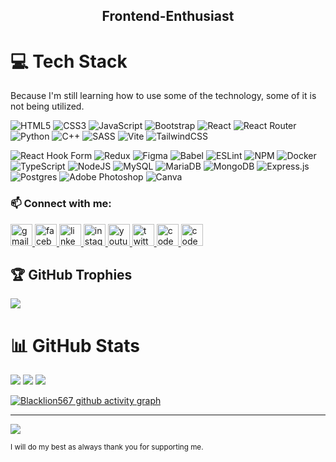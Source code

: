 <h2 align="center">Frontend-Enthusiast</h2>

# 💻 Tech Stack

<p>Because I'm still learning how to use some of the technology, some of it is not being utilized.</p>

![HTML5](https://img.shields.io/badge/html5-%23E34F26.svg?style=plastic&logo=html5&logoColor=white)
![CSS3](https://img.shields.io/badge/css3-%231572B6.svg?style=plastic&logo=css3&logoColor=white)
![JavaScript](https://img.shields.io/badge/javascript-%23323330.svg?style=plastic&logo=javascript&logoColor=%23F7DF1E)
![Bootstrap](https://img.shields.io/badge/bootstrap-%238511FA.svg?style=plastic&logo=bootstrap&logoColor=white)
![React](https://img.shields.io/badge/react-%2320232a.svg?style=plastic&logo=react&logoColor=%2361DAFB)
![React Router](https://img.shields.io/badge/React_Router-CA4245?style=plastic&logo=react-router&logoColor=white)
![Python](https://img.shields.io/badge/python-3670A0?style=plastic&logo=python&logoColor=ffdd54)
![C++](https://img.shields.io/badge/c++-%2300599C.svg?style=plastic&logo=c%2B%2B&logoColor=white)
![SASS](https://img.shields.io/badge/SASS-hotpink.svg?style=plastic&logo=SASS&logoColor=white)
![Vite](https://img.shields.io/badge/vite-%23646CFF.svg?style=plastic&logo=vite&logoColor=white)
![TailwindCSS](https://img.shields.io/badge/tailwindcss-%2338B2AC.svg?style=plastic&logo=tailwind-css&logoColor=white)

![React Hook Form](https://img.shields.io/badge/React%20Hook%20Form-%23EC5990.svg?style=plastic&logo=reacthookform&logoColor=white)
![Redux](https://img.shields.io/badge/redux-%23593d88.svg?style=plastic&logo=redux&logoColor=white)
![Figma](https://img.shields.io/badge/figma-%23F24E1E.svg?style=plastic&logo=figma&logoColor=white)
![Babel](https://img.shields.io/badge/Babel-F9DC3e?style=plastic&logo=babel&logoColor=black)
![ESLint](https://img.shields.io/badge/ESLint-4B3263?style=plastic&logo=eslint&logoColor=white)
![NPM](https://img.shields.io/badge/NPM-%23CB3837.svg?style=plastic&logo=npm&logoColor=white)
![Docker](https://img.shields.io/badge/docker-%230db7ed.svg?style=plastic&logo=docker&logoColor=white)
![TypeScript](https://img.shields.io/badge/typescript-%23007ACC.svg?style=plastic&logo=typescript&logoColor=white)
![NodeJS](https://img.shields.io/badge/node.js-6DA55F?style=plastic&logo=node.js&logoColor=white)
![MySQL](https://img.shields.io/badge/mysql-%2300000f.svg?style=plastic&logo=mysql&logoColor=white)
![MariaDB](https://img.shields.io/badge/MariaDB-003545?style=plastic&logo=mariadb&logoColor=white)
![MongoDB](https://img.shields.io/badge/MongoDB-%234ea94b.svg?style=plastic&logo=mongodb&logoColor=white)
![Express.js](https://img.shields.io/badge/express.js-%23404d59.svg?style=plastic&logo=express&logoColor=%2361DAFB)
![Postgres](https://img.shields.io/badge/postgres-%23316192.svg?style=plastic&logo=postgresql&logoColor=white)
![Adobe Photoshop](https://img.shields.io/badge/adobe%20photoshop-%2331A8FF.svg?style=plastic&logo=adobe%20photoshop&logoColor=white)
![Canva](https://img.shields.io/badge/Canva-%2300C4CC.svg?style=plastic&logo=Canva&logoColor=white)

<h3 > 📫 Connect with me:</h3>
<div align="left">
  <a href="https://mail.google.com/mail/u/0/#inbox" target="_blank">
    <img src="https://img.shields.io/static/v1?message=naviedaj567@gmail.com&logo=gmail&label=&color=D14836&logoColor=white&labelColor=&style=for-the-badge" height="35" alt="gmail logo"  />
  </a>
  <a href="https://web.facebook.com/him.blacklion567" target="_blank">
    <img src="https://img.shields.io/static/v1?message=Facebook&logo=facebook&label=&color=1877F2&logoColor=white&labelColor=&style=for-the-badge" height="35" alt="facebook logo"  />
  </a>
  <a href="https://www.linkedin.com/in/jade-ivan-bringcola-bb9466272/" target="_blank">
    <img src="https://img.shields.io/static/v1?message=LinkedIn&logo=linkedin&label=&color=0077B5&logoColor=white&labelColor=&style=for-the-badge" height="35" alt="linkedin logo"  />
  </a>
  <a href="https://www.instagram.com/nocodearea/" target="_blank">
    <img src="https://img.shields.io/static/v1?message=nocodearea&logo=instagram&label=&color=E4405F&logoColor=white&labelColor=&style=for-the-badge" height="35" alt="instagram logo"  />
  </a>
  <a href="https://www.youtube.com/channel/UCHuVTj0sCJA5YQ_BUTcSPaw" target="_blank">
    <img src="https://img.shields.io/static/v1?message=Youtube&logo=youtube&label=&color=FF0000&logoColor=white&labelColor=&style=for-the-badge" height="35" alt="youtube logo"  />
  </a>
  <a href="https://twitter.com/JBringcola" target="_blank">
    <img src="https://img.shields.io/static/v1?message=Twitter&logo=twitter&label=&color=1DA1F2&logoColor=white&labelColor=&style=for-the-badge" height="35" alt="twitter logo"  />
  </a>
  <a href="https://codesandbox.io/dashboard/recent?workspace=403329b2-5932-47cd-82fa-96105cd4b5d7" target="_blank">
    <img src="https://img.shields.io/static/v1?message=Codesandbox&logo=codesandbox&label=&color=040404&logoColor=DBDBDB&labelColor=&style=for-the-badge" height="35" alt="codesandbox logo"  />
  </a>
  <a href="https://codepen.io/Blacklion567" target="_blank">
    <img src="https://img.shields.io/static/v1?message=Codepen&logo=codepen&label=&color=000000&logoColor=white&labelColor=&style=for-the-badge" height="35" alt="codepen logo"  />
  </a>
</div>

## 🏆 GitHub Trophies
![](https://github-profile-trophy.vercel.app/?username=Blacklion567&theme=tokyonight&no-frame=false&no-bg=false&margin-w=4)

# 📊 GitHub Stats
![](https://github-readme-stats.vercel.app/api/top-langs/?username=Blacklion567&theme=tokyonight&hide_border=false&include_all_commits=true&count_private=true&layout=compact)
![](https://github-readme-stats.vercel.app/api?username=Blacklion567&theme=tokyonight&hide_border=false&include_all_commits=true&count_private=true)
![](https://github-readme-streak-stats.herokuapp.com/?user=Blacklion567&theme=tokyonight&hide_border=false)


[![Blacklion567 github activity graph](https://github-readme-activity-graph.vercel.app/graph?username=Blacklion567&theme=github-compact)](https://github.com/Blacklion567/github-readme-activity-graph)

---
![](https://komarev.com/ghpvc/?username=Blacklion567&style=for-the-badge)

<!--
## Tech Stacks
- FrontEnd Developer (Aspiring FrontEnd Developer).
- UX/UI.
- MERN Stack. -->

<small> I will do my best as always thank you for supporting me. </small>

<!-- Proudly created with GPRM ( https://gprm.itsvg.in ) -->
